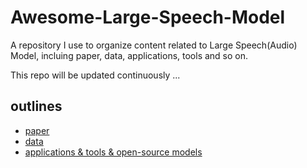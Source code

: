 # Awesome-Large-Speech-Model
A repository I use to organize content related to Large Speech(Audio) Model, incluing paper, data, applications, tools and so on.

This repo will be updated continuously ...

## outlines
- [paper](paper.md)
- [data](SpeechData.md)
- [applications & tools & open-source models](application&tool$model.md)
